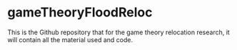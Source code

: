 # gameTheoryFloodReloc
This is the Github repository that for the game theory relocation research, it will contain all the material used and code.
